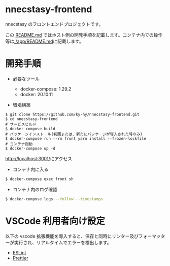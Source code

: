 # nnecstasy-frontend

nnecstasy のフロントエンドプロジェクトです。

この [README.md](./README.md) ではホスト側の開発手順を記載します。コンテナ内での操作等は[./app/README.md](./app/README.md)に記載します。

# 開発手順

- 必要なツール

  - docker-compose: 1.29.2
  - docker: 20.10.11

- 環境構築

```shell
$ git clone https://github.com/ky-hy/nnecstasy-frontend.git
$ cd nnecstasy-frontend
# サービスビルド
$ docker-compose build
# パッケージインストール(初回または、新たにパッケージが導入された時のみ)
$ docker-compose run --rm front yarn install --frozen-lockfile
# コンテナ起動
$ docker-compose up -d
```

[http://localhost:3001/](http://localhost:3001/)にアクセス

- コンテナ内に入る

```sh
$ docker-compose exec front sh
```

- コンテナ内のログ確認

```sh
$ docker-compose logs --follow --timestamps
```

# VSCode 利用者向け設定

以下の vscode 拡張機能を導入すると、保存と同時にリンター及びフォーマッターが実行され、リアルタイムでエラーを検出します。

- [ESLint](https://marketplace.visualstudio.com/items?itemName=dbaeumer.vscode-eslint)
- [Prettier](https://marketplace.visualstudio.com/items?itemName=esbenp.prettier-vscode)
